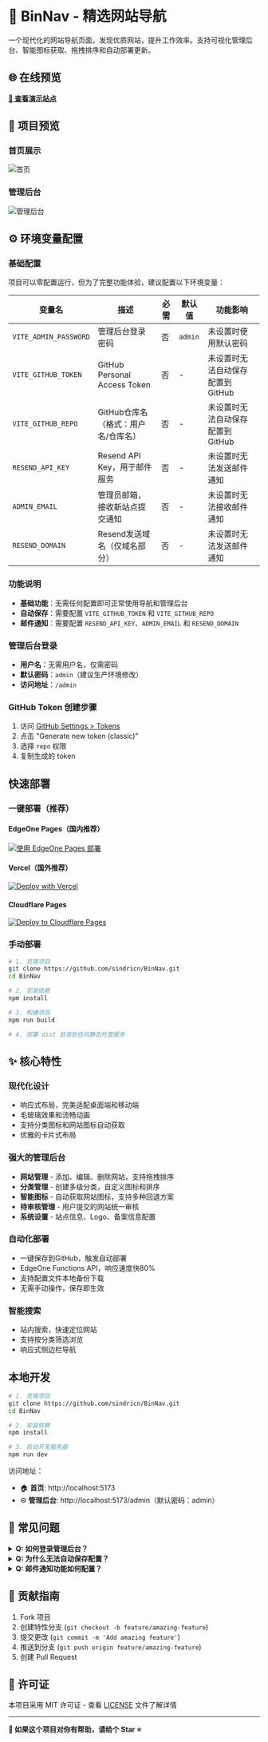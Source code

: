 # 🚀 BinNav - 精选网站导航

一个现代化的网站导航页面，发现优质网站，提升工作效率。支持可视化管理后台、智能图标获取、拖拽排序和自动部署更新。

## 🌐 在线预览

**[🔗 查看演示站点](https://bincore.cn/)**

## 📸 项目预览

### 首页展示
![首页](https://via.placeholder.com/800x400/f8fafc/64748b?text=BinNav+首页展示)

### 管理后台
![管理后台](https://via.placeholder.com/800x400/f8fafc/64748b?text=管理后台界面)

## ⚙️ 环境变量配置

### 基础配置
项目可以零配置运行，但为了完整功能体验，建议配置以下环境变量：

| 变量名 | 描述 | 必需 | 默认值 | 功能影响 |
|--------|------|------|--------|----------|
| `VITE_ADMIN_PASSWORD` | 管理后台登录密码 | 否 | `admin` | 未设置时使用默认密码 |
| `VITE_GITHUB_TOKEN` | GitHub Personal Access Token | 否 | - | 未设置时无法自动保存配置到GitHub |
| `VITE_GITHUB_REPO` | GitHub仓库名（格式：用户名/仓库名） | 否 | - | 未设置时无法自动保存配置到GitHub |
| `RESEND_API_KEY` | Resend API Key，用于邮件服务 | 否 | - | 未设置时无法发送邮件通知 |
| `ADMIN_EMAIL` | 管理员邮箱，接收新站点提交通知 | 否 | - | 未设置时无法接收邮件通知 |
| `RESEND_DOMAIN` | Resend发送域名（仅域名部分） | 否 | - | 未设置时无法发送邮件通知 |

### 功能说明
- **基础功能**：无需任何配置即可正常使用导航和管理后台
- **自动保存**：需要配置 `VITE_GITHUB_TOKEN` 和 `VITE_GITHUB_REPO`
- **邮件通知**：需要配置 `RESEND_API_KEY`、`ADMIN_EMAIL` 和 `RESEND_DOMAIN`

### 管理后台登录
- **用户名**：无需用户名，仅需密码
- **默认密码**：`admin`（建议生产环境修改）
- **访问地址**：`/admin`

### GitHub Token 创建步骤
1. 访问 [GitHub Settings > Tokens](https://github.com/settings/tokens)
2. 点击 "Generate new token (classic)"
3. 选择 `repo` 权限
4. 复制生成的 token

##  快速部署

### 一键部署（推荐）

#### EdgeOne Pages（国内推荐）
[![使用 EdgeOne Pages 部署](https://cdnstatic.tencentcs.com/edgeone/pages/deploy.svg)](https://edgeone.ai/pages/new?repository-url=https%3A%2F%2Fgithub.com%2Fsindricn%2FBinNav_Public&project-name=BinNav_Public&build-command=npm%20run%20build&install-command=npm%20install&output-directory=dist&env=VITE_ADMIN_PASSWORD,VITE_GITHUB_TOKEN,VITE_GITHUB_REPO,RESEND_API_KEY,ADMIN_EMAIL,RESEND_DOMAIN&env-description=管理后台密码、GitHub令牌、仓库名称、邮件服务配置&env-link=https%3A%2F%2Fgithub.com%2Fsindricn%2FBinNav%23%E7%8E%AF%E5%A2%83%E5%8F%98%E9%87%8F%E9%85%8D%E7%BD%AE)

#### Vercel（国外推荐）
[![Deploy with Vercel](https://vercel.com/button)](https://vercel.com/new/clone?repository-url=https%3A%2F%2Fgithub.com%2Fsindricn%2FBinNav_Public&project-name=BinNav&env=VITE_ADMIN_PASSWORD,VITE_GITHUB_TOKEN,VITE_GITHUB_REPO,RESEND_API_KEY,ADMIN_EMAIL,RESEND_DOMAIN&envDescription=管理后台密码、GitHub令牌、仓库名称、邮件服务配置&envLink=https%3A%2F%2Fgithub.com%2Fsindricn%2FBinNav%23%E7%8E%AF%E5%A2%83%E5%8F%98%E9%87%8F%E9%85%8D%E7%BD%AE)

#### Cloudflare Pages
[![Deploy to Cloudflare Pages](https://deploy.workers.cloudflare.com/button)](https://deploy.workers.cloudflare.com/?url=https://github.com/sindricn/BinNav_Public)


### 手动部署
```bash
# 1. 克隆项目
git clone https://github.com/sindricn/BinNav.git
cd BinNav

# 2. 安装依赖
npm install

# 3. 构建项目
npm run build

# 4. 部署 dist 目录到任何静态托管服务
```

## ✨ 核心特性

###  **现代化设计**
- 响应式布局，完美适配桌面端和移动端
- 毛玻璃效果和流畅动画
- 支持分类图标和网站图标自动获取
- 优雅的卡片式布局

###  **强大的管理后台**
-  **网站管理** - 添加、编辑、删除网站，支持拖拽排序
-  **分类管理** - 创建多级分类，自定义图标和排序
-  **智能图标** - 自动获取网站图标，支持多种回退方案
-  **待审核管理** - 用户提交的网站统一审核
-  **系统设置** - 站点信息、Logo、备案信息配置

###  **自动化部署**
- 一键保存到GitHub，触发自动部署
- EdgeOne Functions API，响应速度快80%
- 支持配置文件本地备份下载
- 无需手动操作，保存即生效

###  **智能搜索**
- 站内搜索，快速定位网站
- 支持按分类筛选浏览
- 响应式侧边栏导航

##  本地开发

```bash
# 1. 克隆项目
git clone https://github.com/sindricn/BinNav.git
cd BinNav

# 2. 安装依赖
npm install

# 3. 启动开发服务器
npm run dev
```

访问地址：
- 🏠 **首页**: http://localhost:5173
- ⚙️ **管理后台**: http://localhost:5173/admin（默认密码：admin）

## 🚨 常见问题

<details>
<summary><strong>Q: 如何登录管理后台？</strong></summary>

**A:** 管理后台登录信息：
- **访问地址**：`/admin`
- **用户名**：无需用户名
- **默认密码**：`admin`
- **修改密码**：设置环境变量 `VITE_ADMIN_PASSWORD`
</details>

<details>
<summary><strong>Q: 为什么无法自动保存配置？</strong></summary>

**A:** 自动保存功能需要配置：
- `VITE_GITHUB_TOKEN` - GitHub访问令牌
- `VITE_GITHUB_REPO` - 仓库名称（格式：用户名/仓库名）
- 未配置时可手动下载配置文件
</details>

<details>
<summary><strong>Q: 邮件通知功能如何配置？</strong></summary>

**A:** 邮件通知需要配置：
- `RESEND_API_KEY` - Resend API密钥
- `ADMIN_EMAIL` - 管理员邮箱
- `RESEND_DOMAIN` - 发送域名
- 未配置时用户提交不会发送邮件通知
</details>

## 🤝 贡献指南

1. Fork 项目
2. 创建特性分支 (`git checkout -b feature/amazing-feature`)
3. 提交更改 (`git commit -m 'Add amazing feature'`)
4. 推送到分支 (`git push origin feature/amazing-feature`)
5. 创建 Pull Request

## 📄 许可证

本项目采用 MIT 许可证 - 查看 [LICENSE](LICENSE) 文件了解详情

---

**🌟 如果这个项目对你有帮助，请给个 Star ⭐**
